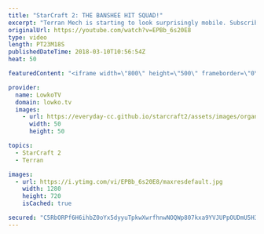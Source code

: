 ```yaml
---
title: "StarCraft 2: THE BANSHEE HIT SQUAD!"
excerpt: "Terran Mech is starting to look surprisingly mobile. Subscribe for more videos: http://lowko.tv/youtube Macro Wars: https://goo.gl/1c32tn  In this match of Professional StarCraft 2 I cast a game between Solar and Maru. Terran Mech has quickly been developing over the last few months. It has gone from"
originalUrl: https://youtube.com/watch?v=EPBb_6s20E8
type: video
length: PT23M18S
publishedDateTime: 2018-03-10T10:56:54Z
heat: 50

featuredContent: "<iframe width=\"800\" height=\"500\" frameborder=\"0\" src=\"https://www.youtube.com/embed/EPBb_6s20E8\" allow=\"accelerometer; autoplay; encrypted-media; gyroscope; picture-in-picture\" allowfullscreen></iframe>"

provider:
  name: LowkoTV
  domain: lowko.tv
  images:
    - url: https://everyday-cc.github.io/starcraft2/assets/images/organizations/lowko.tv-50x50.jpg
      width: 50
      height: 50

topics:
  - StarCraft 2
  - Terran

images:
  - url: https://i.ytimg.com/vi/EPBb_6s20E8/maxresdefault.jpg
    width: 1280
    height: 720
    isCached: true

secured: "C5RbORPf6H6ihbZ0oYx5dyyuTpkwXwrfhnwNOQWp807kxa9YVJUPpOUDmU5H3IEdIwNB/3E/yb/YNettdqWTNqfBHy2QD+YmniMRr8byT8zNU6Np2yqbliVeiyHxNVYL/zM9qJvcz2CRgqT6xjnhyPKSCrr76FLOAYTzpwTp/QxKD2Ws5FonJdCKIGU26DuIDC96qYwN0CW9LATJar2reYmBvHZAadVlG357u/xIy/gnEn3ZD5HG5ObFLBYVvwXAVyswGdaEIpc/oPzBFdUONWOiTj0+xJrLUOBmi8m4/TnqRzortk5+PLs44zRBFL9AwOOSC2CSpDnOlO6AnQ4FDIpur3PKrhGhO5DXFDu/B9rUeBJwWuxs9kwIE2XknrAtIxRvZkyT9TOWEh1tCYh/FJl9Tu5omwoHA+Nv3tsQ9CdCh6KFg9+bfPirNgd0yyZy;RhUi6Zvv8f0W05xTHLmdSA=="
---
```


